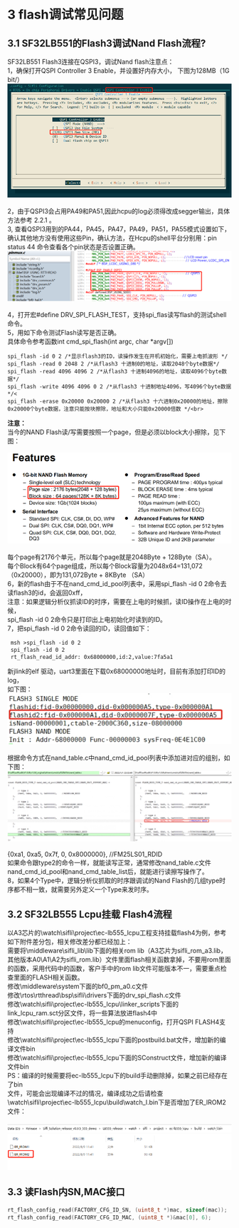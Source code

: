 # 3 flash调试常见问题
## 3.1 SF32LB551的Flash3调试Nand Flash流程?
SF32LB551 Flash3连接在QSPI3，调试Nand flash注意点：<br> 
1，确保打开QSPI Controller 3 Enable，并设置好内存大小，
下图为128MB（1G bit/）
<br>![alt text](./assets/flash/flash001.png)<br>  
2，由于QSPI3会占用PA49和PA51,因此hcpu的log必须得改成segger输出，具体方法参考 2.2.1 。<br> 
3, 查看QSPI3用到的PA44，PA45，PA47，PA49，PA51，PA55模式设置如下，确认其他地方没有使用这些Pin，确认方法，在Hcpu的shell平台分别用：pin status 44 命令查看各个pin状态是否设置正确。
<br>![alt text](./assets/flash/flash002.png)<br>    
4，打开宏#define DRV_SPI_FLASH_TEST，支持spi_flas读写flash的测试shell命令。<br> 
5，用如下命令测试Flash读写是否正确。<br> 
具体命令参考函数int cmd_spi_flash(int argc, char *argv[])<br> 
```
spi_flash -id 0 2 /*显示flash3的ID，读操作发生在开机初始化，需要上电抓波形 */
spi_flash -read 0 2048 2 /*从flash3 十进制0的地址，读取2048个byte数据*/
spi_flash -read 4096 4096 2 /*从flash3 十进制4096的地址，读取4096个byte数据*/
spi_flash -write 4096 4096 0 2 /*从flash3 十进制地址4096，写4096个byte数据*/<
spi_flash -erase 0x20000 0x20000 2 /*从flash3 十六进制0x20000的地址，擦除0x20000个byte数据，注意只能按块擦除，地址和大小只能0x20000倍数 */<br> 
```
**注意：**<br> 
当今的NAND Flash读/写需要按照一个page，但是必须以block大小擦除，见下图：  
<br>![alt text](./assets/flash/flash003.png)<br>      
每个page有2176个单元，所以每个page就是2048Byte + 128Byte（SA）。<br> 
每个Block有64个page组成，所以每个Block容量为2048x64=131,072（0x20000），即为131,072Byte + 8KByte （SA）<br> 
6，新的flash由于不在nand_cmd_id_pool列表中，采用spi_flash -id 0 2命令去读flash3的id，会返回0xff，<br> 
注意：如果逻辑分析仪抓读ID的时序，需要在上电的时候抓，读ID操作在上电的时候，<br> spi_flash -id 0 2命令只是打印出上电初始化时读到的ID。<br> 
7，把spi_flash -id 0 2命令读回的ID，读回值如下：<br> 
```
 msh >spi_flash -id 0 2
 spi_flash -id 0 2
 rt_flash_read_id_addr: 0x68000000,id:2,value:7fa5a1
 ```
新jlink的elf 驱动，uart3里面在下载0x68000000地址时，目前有添加打印ID的log，<br> 如下图：
<br>![alt text](./assets/flash/flash004.png)<br>   
根据命令方式在nand_table.c中nand_cmd_id_pool列表中添加进对应的组别，如下图：
<br>![alt text](./assets/flash/flash005.png)<br>   
{0xa1, 0xa5, 0x7f, 0, 0x8000000}, //FM25LS01_RDID<br> 
如果命令跟type2的命令一样，就能读写正常，通常修改nand_table.c文件<br> nand_cmd_id_pool和nand_cmd_table_list后，就能进行读擦写操作了。<br> 
8，如果4个Type中，逻辑分析仪抓取的时序跟调试的Nand Flash的几组type时序都不相一致，就需要另外定义一个Type来发时序。<br> 

## 3.2 SF32LB555 Lcpu挂载 Flash4流程
以A3芯片的\watch\sifli\project\ec-lb555_lcpu工程支持挂载flash4为例，参考如下附件差分包，相关修改差分都已经加上：<br> 
需要将\middleware\sifli_lib\lib下面的相关rom lib（A3芯片为sifli_rom_a3.lib，其他版本A0\A1\A2为sifli_rom.lib）文件里面flash相关函数拿掉，不要用rom里面的函数，采用代码中的函数，客户手中的rom lib文件可能版本不一，需要重点检查里面的FLASH相关函数。<br> 
修改\middleware\system下面的bf0_pm_a0.c文件<br> 
修改\rtos\rtthread\bsp\sifli\drivers下面的drv_spi_flash.c文件<br> 
修改\watch\sifli\project\ec-lb555_lcpu\linker_scripts下面的<br> link_lcpu_ram.sct分区文件，将一些算法放进flash4中<br> 
修改\watch\sifli\project\ec-lb555_lcpu的menuconfig，打开QSPI FLASH4支持<br> 
修改\watch\sifli\project\ec-lb555_lcpu下面的postbuild.bat文件，增加新的编译文件bin<br> 
修改\watch\sifli\project\ec-lb555_lcpu下面的SConstruct文件，增加新的编译文件bin<br> 
PS：编译的时候需要将ec-lb555_lcpu下的build手动删除掉，如果之前已经存在了bin<br> 文件，可能会出现编译不过的情况，编译成功之后请检查<br> \watch\sifli\project\ec-lb555_lcpu\build\watch_l.bin下是否增加了ER_IROM2文件：<br> 
<br>![alt text](./assets/flash/flash006.png)<br>   

## 3.3 读Flash内SN,MAC接口
```c
rt_flash_config_read(FACTORY_CFG_ID_SN, (uint8_t *)mac, sizeof(mac));
rt_flash_config_read(FACTORY_CFG_ID_MAC, (uint8_t *)&mac[0], 6);
```
